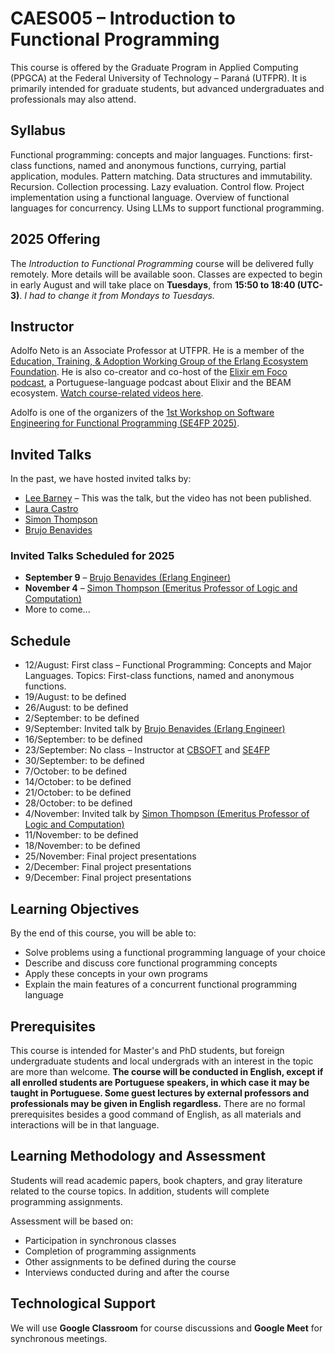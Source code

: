 # CAES005 – Introduction to Functional Programming

This course is offered by the Graduate Program in Applied Computing (PPGCA) at the
Federal University of Technology – Paraná (UTFPR). It is primarily intended for graduate students, but advanced undergraduates and professionals may also attend.

## Syllabus

Functional programming: concepts and major languages.
Functions: first-class functions, named and anonymous functions, currying, partial application, modules.
Pattern matching.
Data structures and immutability.
Recursion.
Collection processing.
Lazy evaluation.
Control flow.
Project implementation using a functional language.
Overview of functional languages for concurrency.
Using LLMs to support functional programming.


## 2025 Offering

The *Introduction to Functional Programming* course will be delivered fully remotely. More details will be available soon. Classes are expected to begin in early August and will take place on **Tuesdays**, from **15:50 to 18:40 (UTC-3)**. _I had to change it from Mondays to Tuesdays._

<!-- 
**Interested in joining?** Please fill out [this form](https://docs.google.com/forms/d/e/1FAIpQLSfR_0IToplIeHo-neJJEHi9hbo67M4CarOhmi2b28WIVJsLXg/viewform?usp=dialog) to express your interest. You will be notified when enrollment opens.

-->


## Instructor

Adolfo Neto is an Associate Professor at UTFPR. He is a member of the [Education, Training, & Adoption Working Group of the Erlang Ecosystem Foundation](https://erlef.org/wg/education). He is also co-creator and co-host of the [Elixir em Foco podcast](https://elixiremfoco.com/), a Portuguese-language podcast about Elixir and the BEAM ecosystem.
[Watch course-related videos here](https://youtube.com/playlist?list=PLF5ttO8F-IsQGrQdSBLuGps8CUFNt2P-3).

Adolfo is one of the organizers of the [1st Workshop on Software Engineering for Functional Programming (SE4FP 2025)](https://bit.ly/3Tr3mgt).

## Invited Talks

In the past, we have hosted invited talks by:

* [Lee Barney](https://youtu.be/sVg0svb8mcI?si=mZr3gVkdDrvWLa6A) – This was the talk, but the video has not been published.
* [Laura Castro](https://www.youtube.com/watch?v=6gu9EXRraG8)
* [Simon Thompson](https://www.youtube.com/watch?v=i9SUR1v1bhY)
* [Brujo Benavides](https://youtu.be/6MTSl2OArd0?si=-uL87vlK6tNP7YEq)

### Invited Talks Scheduled for 2025

- **September 9** – [Brujo Benavides (Erlang Engineer)](https://www.linkedin.com/in/elbrujohalcon/)
- **November 4** – [Simon Thompson (Emeritus Professor of Logic and Computation)](https://www.linkedin.com/in/simonthompson/)
- More to come...

## Schedule

- 12/August: First class – Functional Programming: Concepts and Major Languages.  Topics: First-class functions, named and anonymous functions.
- 19/August: to be defined  
- 26/August: to be defined  
- 2/September: to be defined  
- 9/September: Invited talk by [Brujo Benavides (Erlang Engineer)](https://www.linkedin.com/in/elbrujohalcon/)
- 16/September: to be defined  
- 23/September: No class – Instructor at [CBSOFT](https://cbsoft.sbc.org.br/2025/cbsoft/?lang=en) and [SE4FP](https://se4fp.github.io/2025/)
- 30/September: to be defined  
- 7/October: to be defined  
- 14/October: to be defined  
- 21/October: to be defined  
- 28/October: to be defined  
- 4/November: Invited talk by [Simon Thompson (Emeritus Professor of Logic and Computation)](https://www.linkedin.com/in/simonthompson/)
- 11/November: to be defined  
- 18/November: to be defined  
- 25/November: Final project presentations
- 2/December: Final project presentations 
- 9/December: Final project presentations  


<!-- Functional programming: concepts and major languages.
Functions: first-class functions, named and anonymous functions, currying, partial application, modules.
Pattern matching.
Data structures and immutability.
Recursion.
Collection processing.
Lazy evaluation.
Control flow.
Project implementation using a functional language.
Overview of functional languages for concurrency.
Using LLMs to support functional programming. -->


## Learning Objectives

By the end of this course, you will be able to:

* Solve problems using a functional programming language of your choice
* Describe and discuss core functional programming concepts
* Apply these concepts in your own programs
* Explain the main features of a concurrent functional programming language

## Prerequisites

This course is intended for Master's and PhD students, but foreign undergraduate students and local undergrads with an interest in the topic are more than welcome.
**The course will be conducted in English, except if all enrolled students are Portuguese speakers, in which case it may be taught in Portuguese. Some guest lectures by external professors and professionals may be given in English regardless.**
There are no formal prerequisites besides a good command of English, as all materials and interactions will be in that language.

## Learning Methodology and Assessment

Students will read academic papers, book chapters, and gray literature related to the course topics.
In addition, students will complete programming assignments.

Assessment will be based on:

* Participation in synchronous classes
* Completion of programming assignments
* Other assignments to be defined during the course
* Interviews conducted during and after the course

## Technological Support

We will use **Google Classroom** for course discussions and **Google Meet** for synchronous meetings.

<!-- 

## Preliminary Schedule (to be confirmed)

Topics may include:

* Concepts and main functional programming languages (LISP, Scheme, Clojure, Haskell, F#, Elixir, Erlang)
* Functions: first-class functions, named and anonymous functions, currying, modules
* Collections and variables
* Pattern matching
* Data structures and immutability
* Recursion
* Lazy evaluation
* Control flow
* Implementing projects using a functional programming language
* Overview of concurrent functional programming languages (especially Erlang and Elixir)

## Links

* [TIOBE Index](https://www.tiobe.com/tiobe-index/)
* [Stack Overflow Developer Survey](https://insights.stackoverflow.com/survey/)

-->
